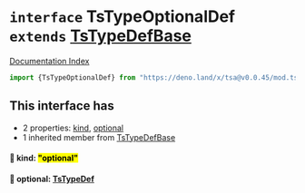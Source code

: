 # `interface` TsTypeOptionalDef `extends` [TsTypeDefBase](../private.interface.TsTypeDefBase/README.md)

[Documentation Index](../README.md)

```ts
import {TsTypeOptionalDef} from "https://deno.land/x/tsa@v0.0.45/mod.ts"
```

## This interface has

- 2 properties:
[kind](#-kind-optional),
[optional](#-optional-tstypedef)
- 1 inherited member from [TsTypeDefBase](../private.interface.TsTypeDefBase/README.md)


#### 📄 kind: <mark>"optional"</mark>



#### 📄 optional: [TsTypeDef](../type.TsTypeDef/README.md)



